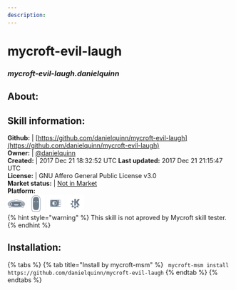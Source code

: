 ```yaml
---  
description:   
---  
```

# mycroft-evil-laugh  
### _mycroft-evil-laugh.danielquinn_  
## About:  


## Skill information:  
**Github:** | [https://github.com/danielquinn/mycroft-evil-laugh](https://github.com/danielquinn/mycroft-evil-laugh)  
**Owner:** | [@danielquinn](https://github.com/danielquinn)  
**Created:** | 2017 Dec 21 18:32:52 UTC  **Last updated:** 2017 Dec 21 21:15:47 UTC  
**License:** | GNU Affero General Public License v3.0  
**Market status:** | [Not in Market](https://market.mycroft.ai/skill/)  
**Platform:**  
 ![](../.gitbook/assets/mark-1-icon.png)  ![](../.gitbook/assets/mark-2-icon.png)  ![](../.gitbook/assets/picroft-icon.png)  ![](../.gitbook/assets/kde.png)   
{% hint style="warning" %}
This skill is not aproved by Mycroft skill tester.
{% endhint %}
    
## Installation:  
{% tabs %}
{% tab title="Install by mycroft-msm" %}
``` mycroft-msm install https://github.com/danielquinn/mycroft-evil-laugh```
{% endtab %}
  {% endtabs %}
  